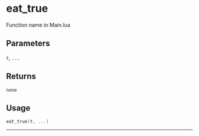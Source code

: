 # eat_true
Function name in Main.lua
## Parameters
`t`, `...`
## Returns
`none`
## Usage
```lua
eat_true(t, ...)
```
---
